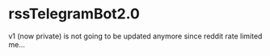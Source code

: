 # rssTelegramBot2.0
v1 (now private) is not going to be updated anymore since reddit rate limited me...
